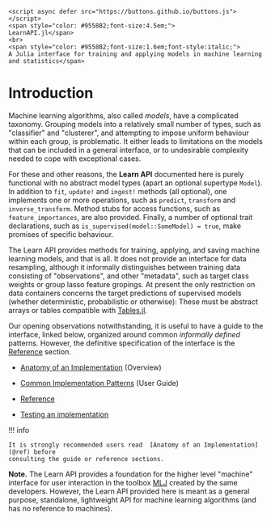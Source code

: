 ```@raw html
<script async defer src="https://buttons.github.io/buttons.js"></script>
<span style="color: #9558B2;font-size:4.5em;">
LearnAPI.jl</span>
<br>
<span style="color: #9558B2;font-size:1.6em;font-style:italic;">
A Julia interface for training and applying models in machine learning and statistics</span>
```

# Introduction

Machine learning algorithms, also called *models*, have a complicated taxonomy. Grouping
models into a relatively small number of types, such as "classifier" and "clusterer", and
attempting to impose uniform behaviour within each group, is problematic. It either leads to
limitations on the models that can be included in a general interface, or to undesirable
complexity needed to cope with exceptional cases.

For these and other reasons, the **Learn API** documented here is purely functional
with no abstract model types (apart an optional supertype `Model`). In addition to `fit`,
`update!` and `ingest!` methods (all optional), one implements one or more operations, such
as `predict`, `transform` and `inverse_transform`. Method stubs for access functions, such
as `feature_importances`, are also provided. Finally, a number of optional trait
declarations, such as `is_supervised(model::SomeModel) = true`, make promises of specific
behaviour.

The Learn API provides methods for training, applying, and saving machine learning
models, and that is all. It does not provide an interface for data resampling, although it
informally distinguishes between training data consisting of "observations", and other
"metadata", such as target class weights or group lasso feature gropings. At present the
only restriction on data containers concerns the target predictions of supervised models
(whether deterministic, probabilistic or otherwise): These must be abstract arrays or tables
compatible with [Tables.jl](https://github.com/JuliaData/Tables.jl).

Our opening observations notwithstanding, it is useful to have a guide to the interface,
linked below, organized around common *informally defined* patterns. However, the definitive
specification of the interface is the [Reference](@ref) section.

- [Anatomy of an Implementation](@ref) (Overview)

- [Common Implementation Patterns](@ref) (User Guide)

- [Reference](@ref)

- [Testing an implementation](@ref)

!!! info

	It is strongly recommended users read  [Anatomy of an Implementation](@ref) before
	consulting the guide or reference sections.


**Note.** The Learn API provides a foundation for the higher level "machine"
interface for user interaction in the toolbox
[MLJ](https://alan-turing-institute.github.io/MLJ.jl/dev/) created by the same
developers. However, the Learn API provided here is meant as a general purpose,
standalone, lightweight API for machine learning algorithms (and has no reference to
machines).

